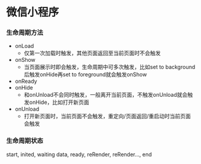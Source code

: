 # 微信小程序
### 生命周期方法
- onLoad
  - 仅第一次加载时触发，其他页面返回至当前页面时不会触发
- onShow
  - 当页面展示时即会触发，生命周期中可多次触发，比如set to background后触发onHide再set to foreground就会触发onShow
- onReady
- onHide
  - 和onUnload不会同时触发，一般离开当前页面，不触发onUnload就会触发onHide，比如打开新页面
- onUnload
  - 打开新页面时，当前页面不会触发，重定向/页面返回/重启动时当前页面会触发

### 生命周期状态
start, inited, waiting data, ready, reRender, reRender..., end

